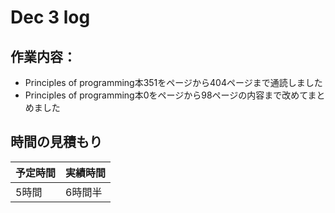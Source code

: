 # Dec 3 log
## 作業内容：
* Principles of programming本351をページから404ページまで通読しました
* Principles of programming本0をページから98ページの内容まで改めてまとめました
## 時間の見積もり
予定時間 | 実績時間
-- | --
5時間 | 6時間半
